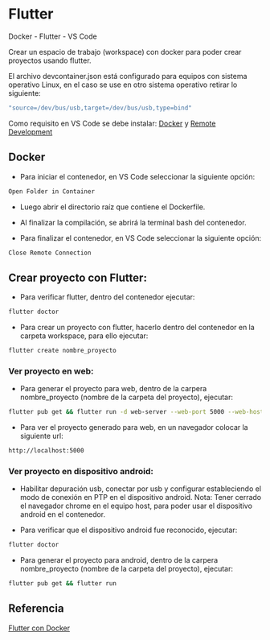 # Flutter
Docker - Flutter - VS Code

Crear un espacio de trabajo (workspace) con docker para poder crear proyectos usando flutter.

El archivo devcontainer.json está configurado para equipos con sistema operativo Linux, en el caso se use en otro sistema operativo retirar lo siguiente:
 
```bash
"source=/dev/bus/usb,target=/dev/bus/usb,type=bind"
```
Como requisito en VS Code se debe instalar: [Docker](https://marketplace.visualstudio.com/items?itemName=ms-azuretools.vscode-docker) y [Remote Development](https://marketplace.visualstudio.com/items?itemName=ms-vscode-remote.vscode-remote-extensionpack)

## Docker

- Para iniciar el contenedor, en VS Code seleccionar la siguiente opción:
```bash
Open Folder in Container
```
- Luego abrir el directorio raíz que contiene el Dockerfile.

- Al finalizar la compilación, se abrirá la terminal bash del contenedor.

- Para finalizar el contenedor, en VS Code seleccionar la siguiente opción:
```bash
Close Remote Connection
```
## Crear proyecto con Flutter:
- Para verificar flutter, dentro del contenedor ejecutar:
```bash
flutter doctor
```
- Para crear un proyecto con flutter, hacerlo dentro del contenedor en la carpeta workspace, para ello ejecutar:
 ```bash
flutter create nombre_proyecto
```

### Ver proyecto en web:
- Para generar el proyecto para web, dentro de la carpera nombre_proyecto (nombre de la carpeta del proyecto), ejecutar:
```bash
flutter pub get && flutter run -d web-server --web-port 5000 --web-hostname 0.0.0.0
```

- Para ver el proyecto generado para web, en un navegador colocar la siguiente url:
```bash
http://localhost:5000
```

### Ver proyecto en dispositivo android:
- Habilitar depuración usb, conectar por usb y configurar estableciendo el modo de conexión en PTP en el dispositivo android. Nota: Tener cerrado el navegador chrome en el equipo host, para poder usar el dispositivo android en el contenedor.

- Para verificar que el dispositivo android fue reconocido, ejecutar:
```bash
flutter doctor
```
- Para generar el proyecto para android, dentro de la carpera nombre_proyecto (nombre de la carpeta del proyecto), ejecutar:
```bash
flutter pub get && flutter run
```

## Referencia
[Flutter con Docker](https://blog.codemagic.io/how-to-dockerize-flutter-apps/)